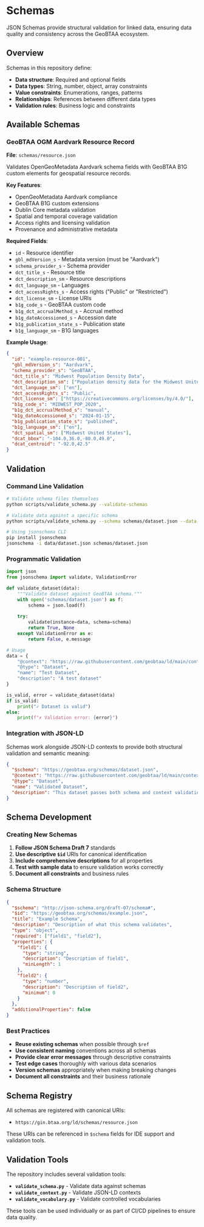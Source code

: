 # Schemas

JSON Schemas provide structural validation for linked data, ensuring data quality and consistency across the GeoBTAA ecosystem.

## Overview

Schemas in this repository define:

- **Data structure**: Required and optional fields
- **Data types**: String, number, object, array constraints
- **Value constraints**: Enumerations, ranges, patterns
- **Relationships**: References between different data types
- **Validation rules**: Business logic and constraints

## Available Schemas

### GeoBTAA OGM Aardvark Resource Record

**File**: `schemas/resource.json`

Validates OpenGeoMetadata Aardvark schema fields with GeoBTAA B1G custom elements for geospatial resource records.

**Key Features**:
- OpenGeoMetadata Aardvark compliance
- GeoBTAA B1G custom extensions
- Dublin Core metadata validation
- Spatial and temporal coverage validation
- Access rights and licensing validation
- Provenance and administrative metadata

**Required Fields**:
- `id` - Resource identifier
- `gbl_mdVersion_s` - Metadata version (must be "Aardvark")
- `schema_provider_s` - Schema provider
- `dct_title_s` - Resource title
- `dct_description_sm` - Resource descriptions
- `dct_language_sm` - Languages
- `dct_accessRights_s` - Access rights ("Public" or "Restricted")
- `dct_license_sm` - License URIs
- `b1g_code_s` - GeoBTAA custom code
- `b1g_dct_accrualMethod_s` - Accrual method
- `b1g_dateAccessioned_s` - Accession date
- `b1g_publication_state_s` - Publication state
- `b1g_language_sm` - B1G languages

**Example Usage**:

```json
{
  "id": "example-resource-001",
  "gbl_mdVersion_s": "Aardvark",
  "schema_provider_s": "GeoBTAA",
  "dct_title_s": "Midwest Population Density Data",
  "dct_description_sm": ["Population density data for the Midwest United States"],
  "dct_language_sm": ["en"],
  "dct_accessRights_s": "Public",
  "dct_license_sm": ["https://creativecommons.org/licenses/by/4.0/"],
  "b1g_code_s": "MIDWEST_POP_2020",
  "b1g_dct_accrualMethod_s": "manual",
  "b1g_dateAccessioned_s": "2024-01-15",
  "b1g_publication_state_s": "published",
  "b1g_language_sm": ["en"],
  "dct_spatial_sm": ["Midwest United States"],
  "dcat_bbox": "-104.0,36.0,-80.0,49.0",
  "dcat_centroid": "-92.0,42.5"
}
```

## Validation

### Command Line Validation

```bash
# Validate schema files themselves
python scripts/validate_schema.py --validate-schemas

# Validate data against a specific schema
python scripts/validate_schema.py --schema schemas/dataset.json --data data/example.json

# Using jsonschema CLI
pip install jsonschema
jsonschema -i data/dataset.json schemas/dataset.json
```

### Programmatic Validation

```python
import json
from jsonschema import validate, ValidationError

def validate_dataset(data):
    """Validate dataset against GeoBTAA schema."""
    with open('schemas/dataset.json') as f:
        schema = json.load(f)
    
    try:
        validate(instance=data, schema=schema)
        return True, None
    except ValidationError as e:
        return False, e.message

# Usage
data = {
    "@context": "https://raw.githubusercontent.com/geobtaa/ld/main/contexts/core.jsonld",
    "@type": "Dataset",
    "name": "Test Dataset",
    "description": "A test dataset"
}

is_valid, error = validate_dataset(data)
if is_valid:
    print("✓ Dataset is valid")
else:
    print(f"✗ Validation error: {error}")
```

### Integration with JSON-LD

Schemas work alongside JSON-LD contexts to provide both structural validation and semantic meaning:

```json
{
  "$schema": "https://geobtaa.org/schemas/dataset.json",
  "@context": "https://raw.githubusercontent.com/geobtaa/ld/main/contexts/geospatial.jsonld",
  "@type": "Dataset",
  "name": "Validated Dataset",
  "description": "This dataset passes both schema and context validation"
}
```

## Schema Development

### Creating New Schemas

1. **Follow JSON Schema Draft 7** standards
2. **Use descriptive `$id`** URIs for canonical identification
3. **Include comprehensive descriptions** for all properties
4. **Test with sample data** to ensure validation works correctly
5. **Document all constraints** and business rules

### Schema Structure

```json
{
  "$schema": "http://json-schema.org/draft-07/schema#",
  "$id": "https://geobtaa.org/schemas/example.json",
  "title": "Example Schema",
  "description": "Description of what this schema validates",
  "type": "object",
  "required": ["field1", "field2"],
  "properties": {
    "field1": {
      "type": "string",
      "description": "Description of field1",
      "minLength": 1
    },
    "field2": {
      "type": "number",
      "description": "Description of field2",
      "minimum": 0
    }
  },
  "additionalProperties": false
}
```

### Best Practices

- **Reuse existing schemas** when possible through `$ref`
- **Use consistent naming** conventions across all schemas
- **Provide clear error messages** through descriptive constraints
- **Test edge cases** thoroughly with various data scenarios
- **Version schemas** appropriately when making breaking changes
- **Document all constraints** and their business rationale

## Schema Registry

All schemas are registered with canonical URIs:

- `https://gin.btaa.org/ld/schemas/resource.json`

These URIs can be referenced in `$schema` fields for IDE support and validation tools.

## Validation Tools

The repository includes several validation tools:

- **`validate_schema.py`** - Validate data against schemas
- **`validate_context.py`** - Validate JSON-LD contexts
- **`validate_vocabulary.py`** - Validate controlled vocabularies

These tools can be used individually or as part of CI/CD pipelines to ensure data quality. 